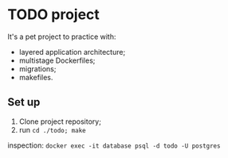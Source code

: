 # TODO project
It's a pet project to practice with:
- layered application architecture;
- multistage Dockerfiles;
- migrations;
- makefiles.

## Set up
1. Clone project repository;
2. run `cd ./todo; make`

inspection: `docker exec -it database psql -d todo -U postgres`
